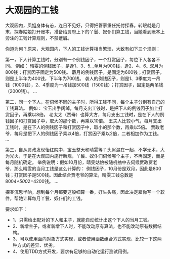 大观园的工钱
============

大观园内，凤姐身体有恙，连日不见好，只得把管家重任托付探春。转眼就是月末，探春姑娘打开账本，准备给贾府上下的丫鬟、奴仆们算工钱，当她看到账本上旁注的工钱计算规则，不禁蹙眉。

你道为何？原来，大观园内，下人的工钱计算相当繁琐，大致有如下三个规则：

第一，下人计算工钱时，分别有一个例钱因子，一个打赏因子，每位下人各各不同。
例如：
晴雯的例钱因子，是逢1、3、5...单月为900钱，逢2、4、6...双月为800钱；打赏因子固定为500钱。
麝月的例钱因子，是固定为600钱；打赏因子，则是上半年为400钱，下半年为700钱。
袭人的例钱因子，则是1、3季度为一吊钱（1000钱），2、4季度为一吊钱加500钱（1500钱）；打赏因子，固定是两吊钱（2000钱）。
...

第二，同一个下人，在伺候不同的主子时，所得工钱不同，每个主子分别有自己的工钱算法。
例如：
宝玉出手阔绰，每月支出工钱时，是把下人的例钱因子加上打赏因子，再乘以8倍。
老太太（贾母）也算大方，每月支出工钱时，是在下人的例钱因子和打赏因子中，取大的那个数，再乘以10倍。
王夫人比较小气，每月支出工钱时，是在下人的例钱因子和打赏因子中，取小的那个数，再乘以5倍。
贾政老爷，每月是把下人的例钱因子乘以4倍，打赏因子乘以2倍，二者相加作为工钱。
...

第三，自从贾政发现怡红院中，宝玉整天和晴雯等丫头厮混在一起、不学无术，大为光火，于是在大观园内施行新规，丫鬟、奴仆们伺候哪个主子，不再固定，而是每月随机确定。
举例说明：假如10月份，晴雯姑娘被随机抽中去伺候贾政贾老爷，那么晴雯的当月工钱是这么计算的：
例钱因子，10月份是双月，因此是800钱；打赏因子是500钱。因此结合贾老爷的算法，晴雯工钱总数是800*4+500*2=4200钱。
...

探春沉思半晌，想到每个月都要这般细算一番，好生头痛，因此决定雇你写一个软件，帮她计算每月丫鬟、奴仆们的工钱。

要求如下：

- 1、只需给出配对的下人和主子，就能自动统计出这个下人的当月工钱。
- 2、新增主子，或者新增下人时，不能改动原有算法，也不能改动原有数据结构。
- 3、可以使用面向对象方式实现，或者使用函数组合方式实现，比较一下这两种方式的差异、优劣。
- 4、使用TDD方式开发，要求有足够的自动化运行测试用例。
